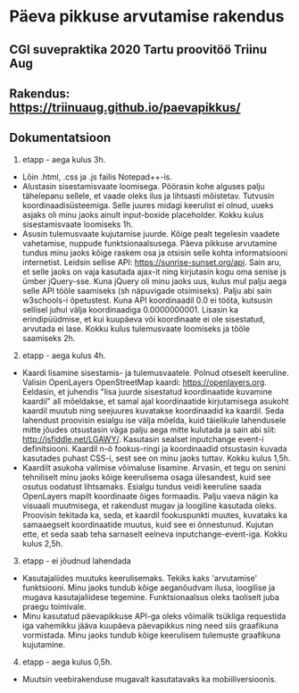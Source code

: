 # Päeva pikkuse arvutamise rakendus
## CGI suvepraktika 2020 Tartu proovitöö Triinu Aug

## Rakendus: https://triinuaug.github.io/paevapikkus/

## Dokumentatsioon

1. etapp - aega kulus 3h.
  * Lõin .html, .css ja .js failis Notepad++-is.
  * Alustasin sisestamisvaate loomisega. 
	Pöörasin kohe alguses palju tähelepanu sellele, et vaade oleks ilus ja lihtsasti mõistetav. Tutvusin koordinaadisüsteemiga. 
	Selle juures midagi keerulist ei olnud, uueks asjaks oli minu jaoks ainult input-boxide placeholder. 
	Kokku kulus sisestamisvaate loomiseks 1h.
  * Asusin tulemusvaate kujutamise juurde. 
	Kõige pealt tegelesin vaadete vahetamise, nuppude funktsionaalsusega. 
	Päeva pikkuse arvutamine tundus minu jaoks kõige raskem osa ja otsisin selle kohta informatsiooni internetist. Leidsin sellise API: https://sunrise-sunset.org/api. Sain aru, et selle jaoks on vaja kasutada ajax-it ning kirjutasin kogu oma senise js ümber jQuery-sse. Kuna jQuery oli minu jaoks uus, kulus mul palju aega selle API tööle saamiseks (sh näpuvigade otsimiseks). Palju abi sain w3schools-i õpetustest. 
	Kuna API koordinaadil 0.0 ei tööta, kutsusin sellisel juhul välja koordinaadiga 0.0000000001.
	Lisasin ka erindipüüdmise, et kui kuupäeva või koordinaate ei ole sisestatud, arvutada ei lase.
	Kokku kulus tulemusvaate loomiseks ja tööle saamiseks 2h.

2. etapp - aega kulus 4h.
  * Kaardi lisamine sisestamis- ja tulemusvaatele. 
  	Polnud otseselt keeruline. Valisin OpenLayers OpenStreetMap kaardi: https://openlayers.org.
	Eeldasin, et juhendis "lisa juurde sisestatud koordinaatide kuvamine kaardil" all mõeldakse, et samal ajal koordinaatide kirjutamisega asukoht kaardil muutub ning seejuures kuvatakse koordinaadid ka kaardil. Seda lahendust proovisin esialgu ise välja mõelda, kuid täielikule lahendusele mitte jõudes otsustasin väga palju aega mitte kulutada ja sain abi siit: http://jsfiddle.net/LGAWY/. Kasutasin sealset inputchange event-i definitsiooni.
	Kaardil n-ö fookus-ringi ja koordinaadid otsustasin kuvada kasutades puhast CSS-i, sest see on minu jaoks tuttav.
	Kokku kulus 1,5h.
  * Kaardilt asukoha valimise võimaluse lisamine.
  	Arvasin, et tegu on senini tehniliselt minu jaoks kõige keerulisema osaga ülesandest, kuid see osutus oodatust lihtsamaks.
  	Esialgu tundus veidi keeruline saada OpenLayers mapilt koordinaate õiges formaadis. 
  	Palju vaeva nägin ka visuaali muutmisega, et rakendust mugav ja loogiline kasutada oleks.
  	Proovisin tekitada ka, seda, et kaardil fookuspunkti muutes, kuvataks ka samaaegselt koordinaatide muutus, kuid see ei õnnestunud. Kujutan ette, et seda saab teha sarnaselt eelneva inputchange-event-iga.
  	Kokku kulus 2,5h.

3. etapp - ei jõudnud lahendada
  * Kasutajaliides muutuks keerulisemaks. Tekiks kaks 'arvutamise' funktsiooni. Minu jaoks tundub kõige aeganõudvam ilusa, loogilise ja mugava kasutajaliidese tegemine. Funktsionaalsus oleks taoliselt juba praegu toimivale.
  * Minu kasutatud päevapikkuse API-ga oleks võimalik tsükliga requestida iga vahemikku jääva kuupäeva päevapikkus ning need siis  graafikuna vormistada. Minu jaoks tundub kõige keerulisem tulemuste graafikuna kujutamine.
  
4. etapp - aega kulus 0,5h.
  * Muutsin veebirakenduse mugavalt kasutatavaks ka mobiiliversioonis.
